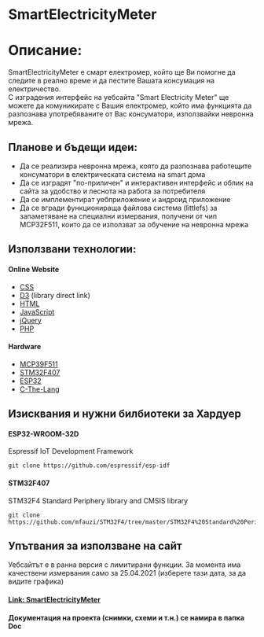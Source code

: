 # SmartElectricityMeter

# Описание:
 SmartElectricityMeter е смарт електромер, който ще Ви помогне да следите в реално време и да пестите Вашата консумация на електричество.  
С изградения интерфейс на уебсайта "Smart Electricity Meter" ще можете да комуникирате с Вашия електромер, който има функцията да разпознава употребяваните от Вас консуматори, използвайки невронна мрежа.

## Планове и бъдещи идеи:
* Да се реализира невронна мрежа, която да разпознава работещите консуматори в електрическата система на smart дома
* Да се изградят "по-приличен" и интерактивен интерфейс и облик на сайта за удобство и леснота на работа за потребителя
* Да се имплементират уебприложение и андроид приложение
* Да се вгради функционираща файлова система (littlefs) за запаметяване на специални измервания, получени от чип MCP32F511, които да се използват за обучение на невронна мрежа 

## Използвани технологии:
#### Online Website
* [CSS](https://www.w3.org/Style/CSS/Overview.en.html)
* [D3](https://d3js.org/d3.v3.min.js) (library direct link)
* [HTML](https://html.com/)
* [JavaScript](https://www.javascript.com/)
* [jQuery](https://jquery.com/)
* [PHP](https://www.php.net/)
#### Hardware
* [MCP39F511](http://ww1.microchip.com/downloads/en/DeviceDoc/20005393B.pdf)
* [STM32F407](https://www.st.com/en/microcontrollers-microprocessors/stm32f407-417.html)
* [ESP32](https://www.espressif.com/en/products/socs/esp32)
* [C-The-Lang](https://port70.net/~nsz/c/c11/n1570.html)

## Изисквания и нужни билбиотеки за Хардуер
#### ESP32-WROOM-32D
Espressif IoT Development Framework
```
git clone https://github.com/espressif/esp-idf
```

#### STM32F407
STM32F4 Standard Periphery library and CMSIS library
```
git clone https://github.com/mfauzi/STM32F4/tree/master/STM32F4%20Standard%20Peripheral%20Library
```
## Упътвания за използване на сайт
Уебсайтът е в ранна версия с лимитирани функции.
За момента има качествени измервания само за 
25.04.2021 (изберете тази дата, за да видите графика)
#### [Link: SmartElectricityMeter](http://learningmoorree.000webhostapp.com/)

#### Документация на проекта (снимки, схеми и т.н.) се намира в папка Doc
